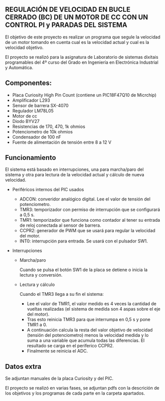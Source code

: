 REGULACIÓN DE VELOCIDAD EN BUCLE CERRADO (BC) DE UN MOTOR DE CC CON UN CONTROL PI y PARADAS DEL SISTEMA
-

El objetivo de este proyecto es realizar un programa que segule la velocidad de un motor tomando en cuenta cual es la velocidad actual y cual es la velocidad objetivo.

El proyecto se realizó para la asignatura de Laboratorio de sistemas dixitais programables del 4º curso del Grado en Ingeniería en Electrónica Industrial y Automática.

Componentes:
-
- Placa Curiosity High Pin Count (contiene un PIC18F47Q10 de Micrchip)
- Amplificador L293
- Sensor de barrera SX-4070
- Regulador LM78L05
- Motor de cc
- Diodo BYV27
- Resistencias de 170, 470, 1k ohmios
- Potenciometro de 10k ohmios
- Condensador de 100 nF
- Fuente de alimentación de tensión entre 8 a 12 V

Funcionamiento
-

El sistema está basado en interrupciones, una para marcha/paro del sistema y otra para lectura de la velocidad actual y cálculo de nueva velocidad.
- Periféricos internos del PIC usados
  - ADCON: converidor analógico digital. Lee el valor de tensión del potenciometro.
  - TMR3: temporizador con permiso de interrupción que se configurará a 0,5 s.
  - TMR1: temporizador que funciona como contador al tener su entrada de reloj conectada al sensor de barrera.
  - CCPR2: generador de PWM que se usará para regular la velocidad del motor.
  - INT0: interrupción para entrada. Se usará con el pulsador SW1.
- Interrupciones

  - Marcha/paro
  
    Cuando se pulsa el botón SW1 de la placa se detiene o inicia la lectura y conversión.
  
  - Lectura y cálculo
  
    Cuando el TMR3 llega a su fin el sistema:
    - Lee el valor de TMR1, el valor medido es 4 veces la cantidad de vueltas realizadas (el sistema de medida son 4 aspas sobre el eje del motor).
    - Tras esto reinicia TMR3 para que interrumpa en 0,5 s y pone TMR1 a 0.
    - A continuación calcula la resta del valor objetivo de velocidad (tensión del potenciometro) menos la velocidad medida y lo suma a una variable que acumula todas las diferencias. El resultado se carga en el periferico CCPR2.
    - Finalmente se reinicia el ADC.

Datos extra
-

Se adjuntan manuales de la placa Curiosity y del PIC.

El proyecto se realizó en varias fases, se adjuntan pdfs con la descrición de los objetivos y los programas de cada parte en la carpeta apartados.
